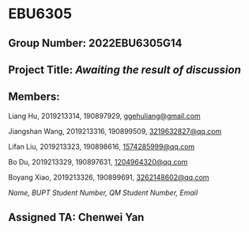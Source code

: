 # EBU6305

## Group Number: 2022EBU6305G14

## Project Title: ***Awaiting the result of discussion***

## Members:

Liang Hu, 2019213314, 190897929, ggehuliang@gmail.com

Jiangshan Wang, 2019213316, 190899509, 3219632827@qq.com

Lifan Liu, 2019213323, 190898616, 1574285999@qq.com

Bo Du, 2019213329, 190897631, 1204964320@qq.com

Boyang Xiao, 2019213326, 190899691, 3262148602@qq.com

*Name, BUPT Student Number, QM Student Number, Email*

  ## Assigned TA: Chenwei Yan
